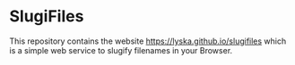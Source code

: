 SlugiFiles
==========

This repository contains the website https://lyska.github.io/slugifiles which is a simple web service to slugify 
filenames in your Browser.